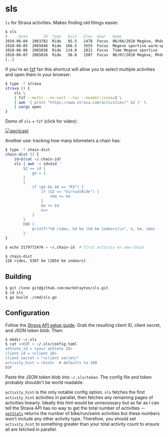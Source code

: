 # sls

`ls` for Strava activities. Makes finding old things easier.

```sh
$ sls
#     Date       ID  Type   Dist   Elev  Gear   Name
2010-06-04  2063782  Ride   85.5   1478  Focus  06/04/2010 Megève, Rhône-Alpes, France
2010-06-05  2065048  Ride  166.5   3555  Focus  Megeve sportive warm-up
2010-06-06  2065038  Ride  114.0   2821  Focus  Time Megeve sportive
2010-06-07  2065018  Ride   58.8   1507  Focus  06/07/2010 Megève, Rhône-Alpes, France
[..]
```

If you're an [fzf](https://github.com/junegunn/fzf) fan this shortcut will allow you to select multiple activities and open them in your browser:

```sh
$ type -f strava
strava () {
    sls \
    | fzf --multi --no-sort --tac --header-lines=1 \
    | awk '{ print "https://www.strava.com/activities/" $2 }' \
    | xargs open
}
```

Demo of `sls` + `fzf` (click for video):

[![asciicast](https://asciinema.org/a/mcjHL2Bux1LVhNogpSM2RKhY9.png)](https://asciinema.org/a/mcjHL2Bux1LVhNogpSM2RKhY9)

Another use: tracking how many kilometers a chain has:

```sh
$ type -f chain-dist
chain-dist () {
    id=$(cat ~/.chain-id)
    sls | awk -v id=$id '
        $2 == id {
            go = 1
        }
        {
            if (go && $6 == "R3") {
                if ($3 == "VirtualRide") {
                    vkm += $4
                }
                km += $4
                n++
            }
        }
        END {
            printf("%d rides, %d km (%d km indoors)\n", n, km, vkm)
        }'
}

$ echo 3179772474 > ~/.chain-id  # first activity on new chain

$ chain-dist
126 rides, 5307 km (2854 km indoors)
```

## Building

```sh
$ git clone git@github.com:markdrayton/sls.git
$ cd sls
$ go build ./cmd/sls.go
```

## Configuration

Follow the [Strava API setup guide](https://developers.strava.com/docs/getting-started/). Grab the resulting client ID, client secret, and JSON token blob. Then:

```sh
$ mkdir ~/.sls
$ cat <<EOF > ~/.sls/config.toml
athlete_id = <your athlete ID>
client_id = <client ID>
client_secret = "<client secret>"
activity_hint = <hint>  # defaults to 100
EOF
```

Paste the JSON token blob into `~/.sls/token`. The config file and token probably shouldn't be world readable.

`activity_hint` is the only notable config option. `sls` fetches the first `activity_hint` activities in parallel, then fetches any remaining pages of activities linearly. Ideally this hint would be unnecessary but as far as I can tell the Strava API has no way to get the total number of activities -- [`getStats`](https://developers.strava.com/docs/reference/#api-Athletes-getStats) returns the number of bike/run/swim activities but these numbers won't include any other activity type. Therefore, you should set `activity_hint` to something greater than your total activity count to ensure all are fetched in parallel.
